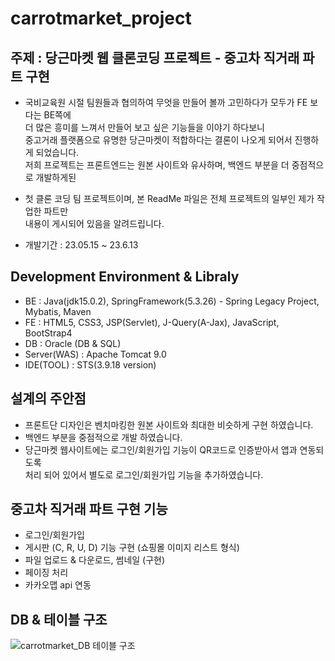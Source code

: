 # carrotmarket_project 

## 주제 : 당근마켓 웹 클론코딩 프로젝트 - 중고차 직거래 파트 구현
- 국비교육원 시절 팀원들과 협의하여 무엇을 만들어 볼까 고민하다가 모두가 FE 보다는 BE쪽에<br>
더 많은 흥미를 느껴서 만들어 보고 싶은 기능들을 이야기 하다보니<br>
중고거래 플랫폼으로 유명한 당근마켓이 적합하다는 결론이 나오게 되어서 진행하게 되었습니다.<br>
저희 프로젝트는 프론트엔드는 원본 사이트와 유사하며, 백엔드 부분을 더 중점적으로 개발하게된<br>

- 첫 클론 코딩 팀 프로젝트이며, 본 ReadMe 파일은 전체 프로젝트의 일부인 제가 작업한 파트만<br>
  내용이 게시되어 있음을 알려드립니다.
  
- 개발기간 : 23.05.15 ~ 23.6.13

## Development Environment & Libraly
- BE : Java(jdk15.0.2), SpringFramework(5.3.26) - Spring Legacy Project, Mybatis, Maven
- FE : HTML5, CSS3, JSP(Servlet), J-Query(A-Jax), JavaScript, BootStrap4
- DB : Oracle (DB & SQL)
- Server(WAS) : Apache Tomcat 9.0
- IDE(TOOL) : STS(3.9.18 version)

## 설계의 주안점
- 프론트단 디자인은 벤치마킹한 원본 사이트와 최대한 비슷하게 구현 하였습니다.
- 백엔드 부분을 중점적으로 개발 하였습니다.
- 당근마켓 웹사이트에는 로그인/회원가입 기능이 QR코드로 인증받아서 앱과 연동되도록<br>
  처리 되어 있어서 별도로 로그인/회원가입 기능을 추가하였습니다.

## 중고차 직거래 파트 구현 기능
- 로그인/회원가입
- 게시판 (C, R, U, D) 기능 구현 (쇼핑몰 이미지 리스트 형식)
- 파일 업로드 & 다운로드, 썸네일 (구현)
- 페이징 처리
- 카카오맵 api 연동

## DB & 테이블 구조
![carrotmarket_DB   테이블 구조](https://github.com/itrecipe/carrotmarket_project/assets/40875025/6e9ab5e9-b70d-45c4-a431-215dfa7b4c46)


